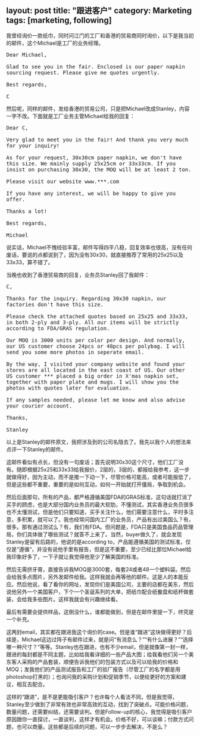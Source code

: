 layout: post
title: "跟进客户"
category: Marketing
tags: [marketing, following]
---

我曾经询价一款纸巾，同时问江门的工厂和香港的贸易商同时询价，以下是我当初的邮件，这个Michael是工厂的业务经理。

<pre>
Dear Michael,

Glad to see you in the fair. Enclosed is our paper napkin sourcing request. Please give me quotes urgently.

Best regards,

C
</pre>

然后呢，同样的邮件，发给香港的贸易公司，只是把Michael改成Stanley，内容一字不改。下面就是工厂业务主管Michael给我的回复：

<pre>
Dear C,

Very glad to meet you in the fair! And thank you very much for your inquiry!

As for your request, 30x30cm paper napkin, we don't have this size. We mainly supply 25x25cm or 33x33cm. If you insist on purchasing 30x30, the MOQ will be at least 2 ton.

Please visit our website www.***.com

If you have any interest, we will be happy to give you offer.

Thanks a lot!

Best regards,

Michael
</pre>

说实话，Michael不愧经验丰富，邮件写得四平八稳，回复效率也很高，没有任何废话，要说的点都说到了，因为没有30x30，就直接推荐了常用的25x25以及33x33，算不错了。

当晚也收到了香港贸易商的回复，业务员Stanley回了我邮件：

<pre>
C,

Thanks for the inquiry. Regarding 30x30 napkin, our factories don't have this size.

Please check the attached quotes based on 25x25 and 33x33, in both 2-ply and 3-ply. All our items will be strictly according to FDA/GRAS regulation.

Our MOQ is 3000 units per color per design. And normally, our US customer choose 24pcs or 48pcs per polybag. I will send you some more photos in seperate email.

By the way, I visited your company website and found your stores are all located in the east coast of US. Our other US customer *** placed a big order in X'mas napkin set, together with paper plate and mugs. I will show you the photos with quotes later for evaluation.

If any samples needed, please let me know and also advise your courier account.

Thanks,

Stanley
</pre>

以上是Stanley的邮件原文，我把涉及到的公司名隐去了。我先以我个人的想法来点评一下Stanley的邮件。

这邮件看似有点长，但没有一句废话；首先说明30x30这个尺寸，他们工厂没有。随即根据25x25和33x33给我报价，2层的，3层的，都报给我参考，这一步就做得好，因为主动，而不是推一下动一下，尽管价格可能高，或者可能报低了，但是这些都不重要，重要的是如何互动，如何一开始就打开僵局，争取到机会。

然后后面那句，所有的产品，都严格遵循美国FDA的GRAS标准，这句话就打消了买手的顾虑，也是大部分国内业务员的最大软肋，不懂测试，其实香港业务员很多也不太懂测试，但是他们只要知道，买手关注什么，他们需要注意什么，平时多注意，多积累，就可以了。我也经常问国内工厂的业务员，产品有出过美国么？有，很多。那有通过测试么？有，我们有FDA。但问题是，FDA只是美国食品药品管理局，你们具体做了哪些测试？就答不上来了。当然，buyer做久了，就会发现Stanley是留有后路的，他说的是according to，产品能遵循美国的测试标准，仅仅是“遵循“，并没有说他手里有报告，但是这不重要，至少已经比那位Michael给我印象好多了，一下子就让我觉得他至少了解美国的标准。

然后无需挤牙膏，直接告诉我MOQ是3000套，每套24或者48一个塑料袋。然后会给我多点图片，另外发邮件给我。这样我就会再等他的邮件。这是人的本能反应。然后他说，看了看你的网址，发现你们是美国公司，主要的店都在美东，然后说他另外一个美国客户，下个一个圣诞系列的大单，把纸巾配合纸餐盘和纸杯做套装，会给我多些图片。这样我就会有兴趣继续看。

最后有需要会提供样品，这倒没什么，谁都能做到，但是在邮件里提一下，终究是一个补充。

这两封email，其实都在跟进我这个询价的case。但是谁“跟进”这块做得更好？后续是，Michael这边过阵子有邮件过来，就是问“有消息么？”“有什么进展？”“选择哪一种尺寸？”等等。Stanley也在跟进，也有不少email，但是就像第一封一样，跟进的每封都是不同主题，比如给我看详细的一些产品大图；给我看他们另一个美东客人采购的产品套装，顺便告诉我他们的包装方式以及可以给我的价格和MOQ；发我他们的产品测试报告和工厂的验厂报告（尽管工厂的名字都是用photoshop打黑的）；也询问我的采购计划和促销季节，以便给更好的方案和建议，相互去配合。

这样的“跟进”，是不是更能吸引客户？也许每个人看法不同，但是我觉得，Stanley至少做到了非常有效也非常高效的互动，找到了突破点。可能价格问题，数量问题，还需要纠结，还需要谈判。但是Follow-up的核心，我觉得是吸引客户原因跟你一直探讨，一直谈判，这样才有机会。价格不好，可以谈嘛；付款方式问题，也可以商量。这些都是后续的问题，可以一步步去解决，不是么？

<style>
pre {
    white-space: pre-wrap;       /* CSS 3 */
    white-space: -moz-pre-wrap;  /* Mozilla, since 1999 */
    white-space: -pre-wrap;      /* Opera 4-6 */
    white-space: -o-pre-wrap;    /* Opera 7 */
    word-wrap: break-word;       /* Internet Explorer 5.5+ */
}
</style>